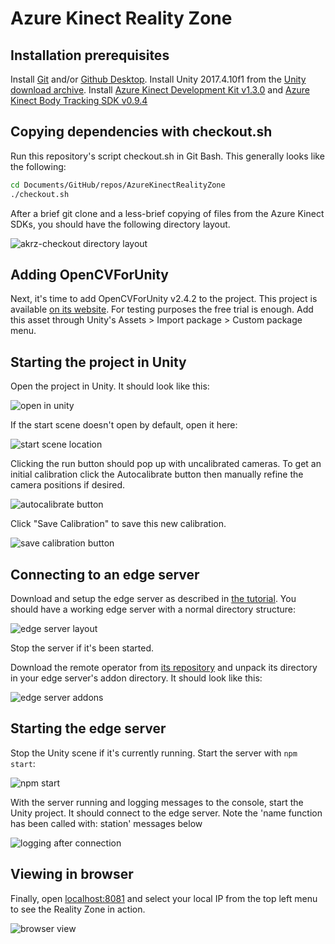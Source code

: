 # Azure Kinect Reality Zone

## Installation prerequisites
Install [Git](https://git-scm.com/downloads) and/or [Github
Desktop](https://desktop.github.com/). Install Unity 2017.4.10f1 from the
[Unity download archive](https://unity3d.com/get-unity/download/archive).
Install [Azure Kinect Development Kit
v1.3.0](https://docs.microsoft.com/en-us/azure/kinect-dk/sensor-sdk-download)
and [Azure Kinect Body Tracking SDK
v0.9.4](https://docs.microsoft.com/en-us/azure/kinect-dk/body-sdk-download)

## Copying dependencies with checkout.sh

Run this repository's script checkout.sh in Git Bash. This generally looks like
the following:

```bash
cd Documents/GitHub/repos/AzureKinectRealityZone
./checkout.sh
```

After a brief git clone and a less-brief copying of files from the Azure Kinect
SDKs, you should have the following directory layout.

![akrz-checkout directory layout](doc/akrz-checkout-directory-layout.png)

## Adding OpenCVForUnity

Next, it's time to add OpenCVForUnity v2.4.2 to the project. This project is
available [on its website](https://enoxsoftware.com/opencvforunity/). For
testing purposes the free trial is enough. Add this asset through Unity's
Assets > Import package > Custom package menu.

## Starting the project in Unity

Open the project in Unity. It should look like this:

![open in unity](doc/open-akrz-in-unity.png)

If the start scene doesn't open by default, open it here:

![start scene location](doc/start-scene-in-unity.png)

Clicking the run button should pop up with uncalibrated cameras. To get an
initial calibration click the Autocalibrate button then manually refine the
camera positions if desired.

![autocalibrate button](doc/autocalibrate-button.png)

Click "Save Calibration" to save this new calibration.

![save calibration button](doc/save-calibration-button.png)

## Connecting to an edge server

Download and setup the edge server as described in [the
tutorial](https://spatialtoolbox.vuforia.com/docs/use/connect-to-the-physical-world/install-on-windows).
You should have a working edge server with a normal directory structure:

![edge server layout](doc/edge-server-layout.png)

Stop the server if it's been started.

Download the remote operator from [its
repository](https://github.com/ptcrealitylab/vuforia-spatial-remote-operator-addon/)
and unpack its directory
in your edge server's addon directory. It should look like this:

![edge server addons](doc/remote-operator-addon.png)

## Starting the edge server

Stop the Unity scene if it's currently running. Start the server with `npm start`:

![npm start](doc/npm-start.png)

With the server running and logging messages to the console, start the Unity
project. It should connect to the edge server. Note the 'name function has been
called with: station' messages below

![logging after connection](doc/logging-after-connection.png)

## Viewing in browser

Finally, open [localhost:8081](http://localhost:8081) and select your local IP
from the top left menu to see the Reality Zone in action.

![browser view](doc/browser-view.png)

